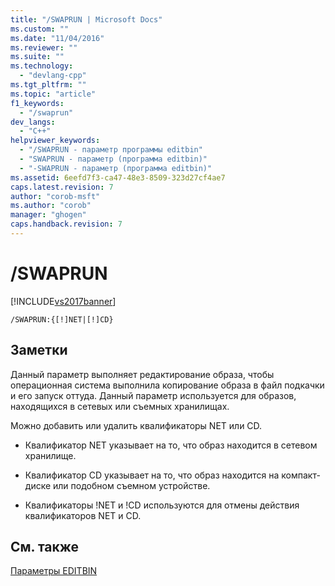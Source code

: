```yaml
---
title: "/SWAPRUN | Microsoft Docs"
ms.custom: ""
ms.date: "11/04/2016"
ms.reviewer: ""
ms.suite: ""
ms.technology: 
  - "devlang-cpp"
ms.tgt_pltfrm: ""
ms.topic: "article"
f1_keywords: 
  - "/swaprun"
dev_langs: 
  - "C++"
helpviewer_keywords: 
  - "/SWAPRUN - параметр программы editbin"
  - "SWAPRUN - параметр (программа editbin)"
  - "-SWAPRUN - параметр (программа editbin)"
ms.assetid: 6eefd7f3-ca47-48e3-8509-323d27cf4ae7
caps.latest.revision: 7
author: "corob-msft"
ms.author: "corob"
manager: "ghogen"
caps.handback.revision: 7
---
```

# /SWAPRUN
[!INCLUDE[vs2017banner](../../assembler/inline/includes/vs2017banner.md)]

```  
/SWAPRUN:{[!]NET|[!]CD}  
```  
  
## Заметки  
 Данный параметр выполняет редактирование образа, чтобы операционная система выполнила копирование образа в файл подкачки и его запуск оттуда.  Данный параметр используется для образов, находящихся в сетевых или съемных хранилищах.  
  
 Можно добавить или удалить квалификаторы NET или CD.  
  
-   Квалификатор NET указывает на то, что образ находится в сетевом хранилище.  
  
-   Квалификатор CD указывает на то, что образ находится на компакт\-диске или подобном съемном устройстве.  
  
-   Квалификаторы \!NET и \!CD используются для отмены действия квалификаторов NET и CD.  
  
## См. также  
 [Параметры EDITBIN](../../build/reference/editbin-options.md)